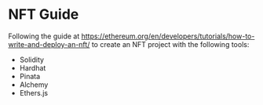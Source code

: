 # NFT Guide

Following the guide at https://ethereum.org/en/developers/tutorials/how-to-write-and-deploy-an-nft/ to create an NFT project with the following tools:

- Solidity
- Hardhat
- Pinata
- Alchemy
- Ethers.js
